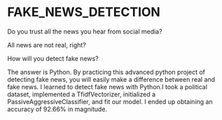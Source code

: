 # FAKE_NEWS_DETECTION
Do you trust all the news you hear from social media?

All news are not real, right?

How will you detect fake news?

The answer is Python. By practicing this advanced python project of detecting fake news, you will easily make a difference between real and fake news.
I learned to detect fake news with Python.I took a political dataset, implemented a TfidfVectorizer, initialized a PassiveAggressiveClassifier, and fit our model. I ended up obtaining an accuracy of 92.66% in magnitude.
